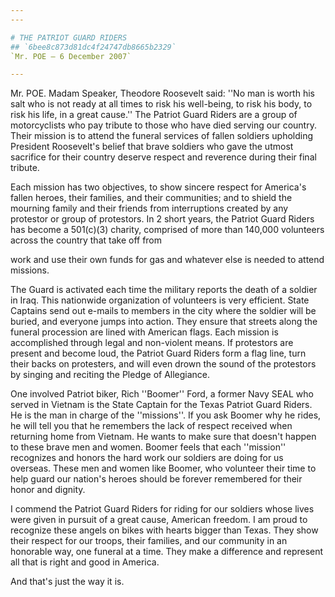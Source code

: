 ```yaml
---
---

# THE PATRIOT GUARD RIDERS
## `6bee8c873d81dc4f24747db8665b2329`
`Mr. POE — 6 December 2007`

---
```



Mr. POE. Madam Speaker, Theodore Roosevelt said: ''No man is worth 
his salt who is not ready at all times to risk his well-being, to risk 
his body, to risk his life, in a great cause.'' The Patriot Guard 
Riders are a group of motorcyclists who pay tribute to those who have 
died serving our country. Their mission is to attend the funeral 
services of fallen soldiers upholding President Roosevelt's belief that 
brave soldiers who gave the utmost sacrifice for their country deserve 
respect and reverence during their final tribute.

Each mission has two objectives, to show sincere respect for 
America's fallen heroes, their families, and their communities; and to 
shield the mourning family and their friends from interruptions created 
by any protestor or group of protestors. In 2 short years, the Patriot 
Guard Riders has become a 501(c)(3) charity, comprised of more than 
140,000 volunteers across the country that take off from


work and use their own funds for gas and whatever else is needed to 
attend missions.

The Guard is activated each time the military reports the death of a 
soldier in Iraq. This nationwide organization of volunteers is very 
efficient. State Captains send out e-mails to members in the city where 
the soldier will be buried, and everyone jumps into action. They ensure 
that streets along the funeral procession are lined with American 
flags. Each mission is accomplished through legal and non-violent 
means. If protestors are present and become loud, the Patriot Guard 
Riders form a flag line, turn their backs on protesters, and will even 
drown the sound of the protestors by singing and reciting the Pledge of 
Allegiance.

One involved Patriot biker, Rich ''Boomer'' Ford, a former Navy SEAL 
who served in Vietnam is the State Captain for the Texas Patriot Guard 
Riders. He is the man in charge of the ''missions''. If you ask Boomer 
why he rides, he will tell you that he remembers the lack of respect 
received when returning home from Vietnam. He wants to make sure that 
doesn't happen to these brave men and women. Boomer feels that each 
''mission'' recognizes and honors the hard work our soldiers are doing 
for us overseas. These men and women like Boomer, who volunteer their 
time to help guard our nation's heroes should be forever remembered for 
their honor and dignity.

I commend the Patriot Guard Riders for riding for our soldiers whose 
lives were given in pursuit of a great cause, American freedom. I am 
proud to recognize these angels on bikes with hearts bigger than Texas. 
They show their respect for our troops, their families, and our 
community in an honorable way, one funeral at a time. They make a 
difference and represent all that is right and good in America.

And that's just the way it is.
